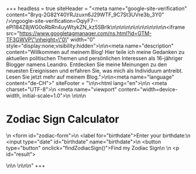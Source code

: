 +++
headless = true
siteHeader = "<meta name=\"google-site-verification\" content=\"8ryq-2G82Y40YRJzuxn6J29WTF_9C7St3UVre3b_3Y0\" />\ngoogle-site-verification=OqiyF7--ePl184Z8jWG0oRbRn4uyWtykZN_kz5SBrIk\n\n<!-- Google Analytics -->\n<script>\n(function(i,s,o,g,r,a,m){i['GoogleAnalyticsObject']=r;i[r]=i[r]||function(){\n(i[r].q=i[r].q||[]).push(arguments)},i[r].l=1*new Date();a=s.createElement(o),\nm=s.getElementsByTagName(o)[0];a.async=1;a.src=g;m.parentNode.insertBefore(a,m)\n})(window,document,'script','https://www.google-analytics.com/analytics.js','ga');\n\nga('create', 'UA-XXXXX-Y', 'auto');\nga('send', 'pageview');\n</script>\n<!-- End Google Analytics -->\n\n<!-- Google Tag Manager -->\n<script>(function(w,d,s,l,i){w[l]=w[l]||[];w[l].push({'gtm.start':\nnew Date().getTime(),event:'gtm.js'});var f=d.getElementsByTagName(s)[0],\nj=d.createElement(s),dl=l!='dataLayer'?'&l='+l:'';j.async=true;j.src=\n'https://www.googletagmanager.com/gtm.js?id='+i+dl;f.parentNode.insertBefore(j,f);\n})(window,document,'script','dataLayer','GTM-TF3GWVP');</script>\n<!-- End Google Tag Manager -->\n\n<!-- Google tag (gtag.js) -->\n<script async src=\"https://www.googletagmanager.com/gtag/js?id=G-E3Q0V3LFZS\"></script>\n<script>\n  window.dataLayer = window.dataLayer || [];\n  function gtag(){dataLayer.push(arguments);}\n  gtag('js', new Date());\n\n  gtag('config', 'G-E3Q0V3LFZS');\n</script>\n\n<body>\n<!-- Google Tag Manager (noscript) -->\n<noscript><iframe src=\"https://www.googletagmanager.com/ns.html?id=GTM-TF3GWVP\"\nheight=\"0\" width=\"0\" style=\"display:none;visibility:hidden\"></iframe></noscript>\n<!-- End Google Tag Manager (noscript) -->\n<meta name=\"description\" content=\"Willkommen auf meinem Blog! Hier teile ich meine Gedanken zu aktuellen politischen Themen und persönlichen Interessen als 16-jähriger Blogger namens Leandro. Entdecken Sie meine Meinungen zu den neuesten Ereignissen und erfahren Sie, was mich als Individuum antreibt. Lesen Sie jetzt mehr auf meinem Blog.\">\n\n<meta name=\"language\" content=\"de-CH\">"
siteFooter = "\n<!DOCTYPE html>\n<html lang=\"en\">\n<head>\n    <meta charset=\"UTF-8\">\n    <meta name=\"viewport\" content=\"width=device-width, initial-scale=1.0\">\n    <title>Zodiac Sign Calculator</title>\n</head>\n<body>\n    <h1>Zodiac Sign Calculator</h1>\n    <form id=\"zodiac-form\">\n        <label for=\"birthdate\">Enter your birthdate:</label>\n        <input type=\"date\" id=\"birthdate\" name=\"birthdate\">\n        <button type=\"button\" onclick=\"findZodiacSign()\">Find my Zodiac Sign</button>\n    </form>\n    <p id=\"result\"></p>\n\n    <script>\n        function findZodiacSign() {\n            const birthdate = new Date(document.getElementById(\"birthdate\").value);\n            const month = birthdate.getMonth() + 1;\n            const day = birthdate.getDate();\n            let zodiacSign = \"\";\n\n            if ((month == 3 && day >= 21) || (month == 4 && day <= 19)) {\n                zodiacSign = \"Aries\";\n            } else if ((month == 4 && day >= 20) || (month == 5 && day <= 20)) {\n                zodiacSign = \"Taurus\";\n            } else if ((month == 5 && day >= 21) || (month == 6 && day <= 20)) {\n                zodiacSign = \"Gemini\";\n            } else if ((month == 6 && day >= 21) || (month == 7 && day <= 22)) {\n                zodiacSign = \"Cancer\";\n            } else if ((month == 7 && day >= 23) || (month == 8 && day <= 22)) {\n                zodiacSign = \"Leo\";\n            } else if ((month == 8 && day >= 23) || (month == 9 && day <= 22)) {\n                zodiacSign = \"Virgo\";\n            } else if ((month == 9 && day >= 23) || (month == 10 && day <= 22)) {\n                zodiacSign = \"Libra\";\n            } else if ((month == 10 && day >= 23) || (month == 11 && day <= 21)) {\n                zodiacSign = \"Scorpio\";\n            } else if ((month == 11 && day >= 22) || (month == 12 && day <= 21)) {\n                zodiacSign = \"Sagittarius\";\n            } else if ((month == 12 && day >= 22) || (month == 1 && day <= 19)) {\n                zodiacSign = \"Capricorn\";\n            } else if ((month == 1 && day >= 20) || (month == 2 && day <= 18)) {\n                zodiacSign = \"Aquarius\";\n            } else if ((month == 2 && day >= 19) || (month == 3 && day <= 20)) {\n                zodiacSign = \"Pisces\";\n            }\n\n            document.getElementById(\"result\").innerHTML = `Your Zodiac Sign is ${zodiacSign}.`;\n        }\n    </script>\n</body>\n</html>\n"
+++
